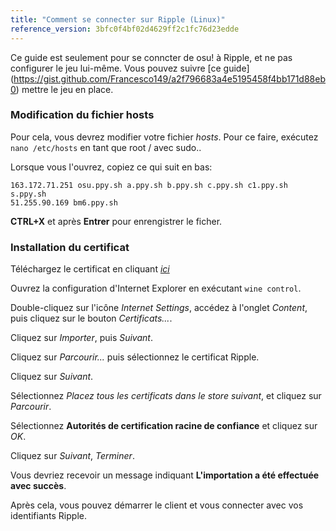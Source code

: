 ```yaml
---
title: "Comment se connecter sur Ripple (Linux)"
reference_version: 3bfc0f4bf02d4629ff2c1fc76d23edde
---
```

Ce guide est seulement pour se conncter de osu! à Ripple, et ne pas configurer le jeu lui-même. Vous pouvez suivre [ce guide]
(https://gist.github.com/Francesco149/a2f796683a4e5195458f4bb171d88eb0) mettre le jeu en place.

### Modification du fichier hosts
Pour cela, vous devrez modifier votre fichier *hosts*. Pour ce faire, exécutez `nano /etc/hosts` en tant que root / avec sudo..

Lorsque vous l'ouvrez, copiez ce qui suit en bas:

```
163.172.71.251 osu.ppy.sh a.ppy.sh b.ppy.sh c.ppy.sh c1.ppy.sh s.ppy.sh
51.255.90.169 bm6.ppy.sh
```
**CTRL+X** et après **Entrer** pour enrengistrer le ficher.

### Installation du certificat
Téléchargez le certificat en cliquant [*ici*](https://git.zxq.co/ripple/ripple-server-switcher/raw/master/RippleServerSwitcher/Resources/certificate.cer)

Ouvrez la configuration d'Internet Explorer en exécutant `wine control`.

Double-cliquez sur l'icône *Internet Settings*, accédez à l'onglet *Content*, puis cliquez sur le bouton *Certificats...*.

Cliquez sur *Importer*, puis *Suivant*.

Cliquez sur *Parcourir...* puis sélectionnez le certificat Ripple.

Cliquez sur *Suivant*.

Sélectionnez *Placez tous les certificats dans le store suivant*, et cliquez sur *Parcourir*.

Sélectionnez **Autorités de certification racine de confiance** et cliquez sur *OK*.

Cliquez sur *Suivant*, *Terminer*.

Vous devriez recevoir un message indiquant **L'importation a été effectuée avec succès**.

Après cela, vous pouvez démarrer le client et vous connecter avec vos identifiants Ripple.

